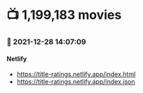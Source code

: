 # :tv: 1,199,183 movies
### :date: 2021-12-28 14:07:09
#### Netlify
- <a href='https://title-ratings.netlify.app/index.html' target='_blank'>https://title-ratings.netlify.app/index.html</a>
- <a href='https://title-ratings.netlify.app/index.json' target='_blank'>https://title-ratings.netlify.app/index.json</a>
